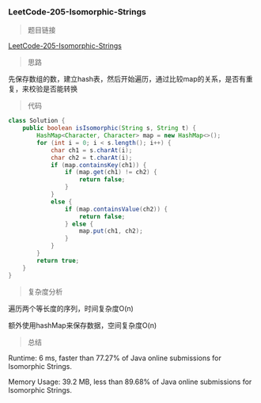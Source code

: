 ### LeetCode-205-Isomorphic-Strings

> 题目链接

[LeetCode-205-Isomorphic-Strings](https://leetcode.com/problems/isomorphic-strings/)

> 思路

先保存数组的数，建立hash表，然后开始遍历，通过比较map的关系，是否有重复，来校验是否能转换

> 代码

```java
class Solution {
    public boolean isIsomorphic(String s, String t) {
        HashMap<Character, Character> map = new HashMap<>();
        for (int i = 0; i < s.length(); i++) {
            char ch1 = s.charAt(i);
            char ch2 = t.charAt(i);
            if (map.containsKey(ch1)) {
                if (map.get(ch1) != ch2) {
                    return false;
                }
            }
            else {
                if (map.containsValue(ch2)) { 
                    return false;
                } else {
                    map.put(ch1, ch2);
                }
            }
        }
        return true;  
    }
}
```

> 复杂度分析

遍历两个等长度的序列，时间复杂度O(n)

额外使用hashMap来保存数据，空间复杂度O(n)

> 总结

Runtime: 6 ms, faster than 77.27% of Java online submissions for Isomorphic Strings.

Memory Usage: 39.2 MB, less than 89.68% of Java online submissions for Isomorphic Strings.

